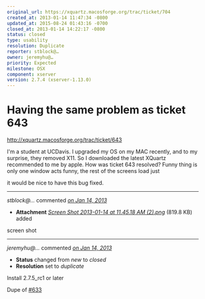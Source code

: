 ```yaml
---
original_url: https://xquartz.macosforge.org/trac/ticket/704
created_at: 2013-01-14 11:47:34 -0800
updated_at: 2015-08-24 01:43:16 -0700
closed_at: 2013-01-14 14:22:17 -0800
status: closed
type: usability
resolution: Duplicate
reporter: stblock@…
owner: jeremyhu@…
priority: Expected
milestone: OSX
component: xserver
version: 2.7.4 (xserver-1.13.0)
---
```


Having the same problem as ticket 643
=====================================


<http://xquartz.macosforge.org/trac/ticket/643>

I'm a student at UCDavis. I upgraded my OS on my MAC recently, and to my surprise, they removed X11. So I downloaded the latest XQuartz recommended to me by apple. How was ticket 643 resolved? Funny thing is only one window acts funny, the rest of the screens load just

it would be nice to have this bug fixed.



---

*stblock@…* commented *[on Jan 14, 2013](https://xquartz.macosforge.org/trac/attachment/ticket/704/Screen%20Shot%202013-01-14%20at%2011.45.18%20AM%20%282%29.png "January 14, 2013 at 11:48 AM PST")*

-   **Attachment** *[Screen Shot 2013-01-14 at 11.45.18 AM (2).png](../attachment/ticket/704/Screen%20Shot%202013-01-14%20at%2011.45.18%20AM%20%282%29.png)* (819.8 KB) added

screen shot



---

*jeremyhu@…* commented *[on Jan 14, 2013](https://xquartz.macosforge.org/trac/ticket/704#comment:1 "January 14, 2013 at 2:22 PM PST")*

-   **Status** changed from *new* to *closed*
-   **Resolution** set to *duplicate*

Install 2.7.5\_rc1 or later

Dupe of [\#⁠633](https://xquartz.macosforge.org/trac/ticket/633)



